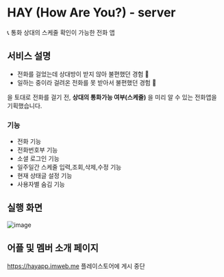 # HAY (How Are You?) - server
📞 통화 상대의 스케줄 확인이 가능한 전화 앱
## 서비스 설명
- 전화를 걸었는데 상대방이 받지 않아 불편했던 경험 📵
- 일하는 중이라 걸려온 전화를 못 받아서 불편했던 경험 📵

을 토대로 전화를 걸기 전, **상대의 통화가능 여부(스케줄)** 을 미리 알 수 있는 전화앱을 기획했습니다.

### 기능
- 전화 기능
- 전화번호부 기능
- 소셜 로그인 기능
- 일주일간 스케줄 입력,조회,삭제,수정 기능
- 현재 상태글 설정 기능
- 사용자별 숨김 기능

  

## 실행 화면
![image](https://github.com/GyeongEun-Kim/silencesoft/assets/73164845/58c1659d-dc0b-4c9a-914a-75d905cee94a)



## 어플 및 멤버 소개 페이지
https://hayapp.imweb.me
플레이스토어에 게시 중단
